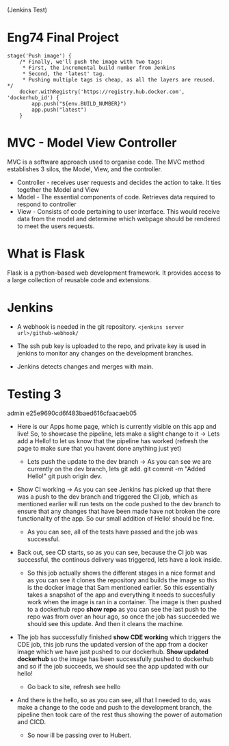 (Jenkins Test)
# Eng74 Final Project
    stage('Push image') {
        /* Finally, we'll push the image with two tags:
         * First, the incremental build number from Jenkins
         * Second, the 'latest' tag.
         * Pushing multiple tags is cheap, as all the layers are reused. */
        docker.withRegistry('https://registry.hub.docker.com', 'dockerhub_id') {
            app.push("${env.BUILD_NUMBER}")
            app.push("latest")
        }

# MVC - Model View Controller
MVC is a software approach used to organise code. The MVC method establishes 3 silos, the Model, View, and the controller.
  * Controller - receives user requests and decides the action to take. It ties together the Model and View
  * Model - The essential components of code.
   Retrieves data required to respond to controller
  * View - Consists of code pertaining to user interface. This would receive  data from the model and determine which webpage should be rendered to meet the users requests.

# What is Flask
Flask is a python-based web development framework. It provides access to a large collection of reusable code and extensions.

# Jenkins
- A webhook is needed in the git repository.
`<jenkins server url>/github-webhook/`

- The ssh pub key is uploaded to the repo, and private key is used in jenkins to monitor any changes on the development branches.
- Jenkins detects changes and merges with main.

# Testing 3

admin 
e25e9690cd6f483baed616cfaacaeb05


- Here is our Apps home page, which is currently visible on this app and live! So, to showcase the pipeline, lets make a slight change to it -> Lets add a Hello! to let us know that the pipeline has worked (refresh the page to make sure that you havent done anything just yet) 
  - Lets push the update to the dev branch -> As you can see we are currently on the dev branch, lets git add. git commit -m "Added Hello!" git push origin dev.
- Show CI working -> As you can see Jenkins has picked up that there was a push to the dev branch and triggered the CI job, which as mentioned earlier will run tests on the code pushed to the dev branch to ensure that any changes that have been made have not broken the core functionality of the app. So our small addition of Hello! should be fine.
  - As you can see, all of the tests have passed and the job was successful.
- Back out, see CD starts, so as you can see, because the CI job was successful, the continous delivery was triggered, lets have a look inside.
  - So this job actually shows the different stages in a nice format and as you can see it clones the repository and builds the image so this is the docker image that Sam mentioned earlier. So this essentially takes a snapshot of the app and everything it needs to succesfully work when the image is ran in a container. The image is then pushed to a dockerhub repo **show repo** as you can see the last push to the repo was from over an hour ago, so once the job has succeeded we should see this update. And then it cleans the machine. 
- The job has successfully finished **show CDE working** which triggers the CDE job, this job runs the updated version of the app from a docker image which we have just pushed to our dockerhub. **Show updated dockerhub** so the image has been successfully pushed to dockerhub and so if the job succeeds, we should see the app updated with our hello!
  - Go back to site, refresh see hello

- And there is the hello, so as you can see, all that I needed to do, was make a change to the code and push to the development branch, the pipeline then took care of the rest thus showing the power of automation and CICD.
  - So now ill be passing over to Hubert.
